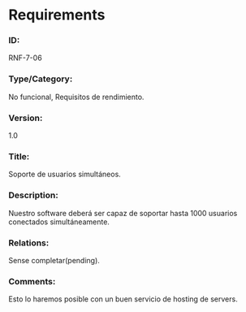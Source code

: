 # Requirements

### ID: 
RNF-7-06

### Type/Category:
No funcional, Requisitos de rendimiento.

### Version:
1.0

### Title: 
Soporte de usuarios simultáneos.

### Description: 
Nuestro software deberá ser capaz de soportar hasta 1000 usuarios conectados simultáneamente.
### Relations: 
Sense completar(pending).

### Comments: 
Esto lo haremos posible con un buen servicio de hosting de servers.
